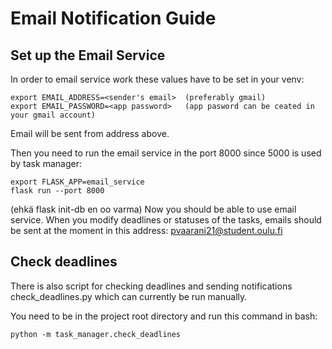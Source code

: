# Email Notification Guide
## Set up the Email Service

In order to email service work these values have to be set in your venv:  
```
export EMAIL_ADDRESS=<sender's email>  (preferably gmail)
export EMAIL_PASSWORD=<app password>   (app pasword can be ceated in your gmail account)
```  

Email will be sent from address above.

Then you need to run the email service in the port 8000 since 5000 is used by task manager:
```  
export FLASK_APP=email_service 
flask run --port 8000
```  
(ehkä flask init-db en oo varma)
Now you should be able to use email service. When you modify deadlines or statuses of the tasks, emails should be sent at the moment in this address: pvaarani21@student.oulu.fi

## Check deadlines
There is also script for checking deadlines and sending notifications check_deadlines.py which can currently be run manually.

You need to be in the project root directory and run this command in bash:
```
python -m task_manager.check_deadlines
```
